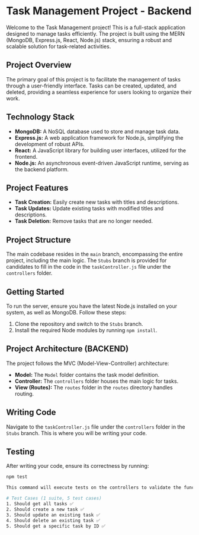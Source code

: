 # Task Management Project - Backend

Welcome to the Task Management project! This is a full-stack application designed to manage tasks efficiently. The project is built using the MERN (MongoDB, Express.js, React, Node.js) stack, ensuring a robust and scalable solution for task-related activities.

## Project Overview

The primary goal of this project is to facilitate the management of tasks through a user-friendly interface. Tasks can be created, updated, and deleted, providing a seamless experience for users looking to organize their work.

## Technology Stack

- **MongoDB:** A NoSQL database used to store and manage task data.
- **Express.js:** A web application framework for Node.js, simplifying the development of robust APIs.
- **React:** A JavaScript library for building user interfaces, utilized for the frontend.
- **Node.js:** An asynchronous event-driven JavaScript runtime, serving as the backend platform.

## Project Features

- **Task Creation:** Easily create new tasks with titles and descriptions.
- **Task Updates:** Update existing tasks with modified titles and descriptions.
- **Task Deletion:** Remove tasks that are no longer needed.

## Project Structure

The main codebase resides in the `main` branch, encompassing the entire project, including the main logic. The `Stubs` branch is provided for candidates to fill in the code in the `taskController.js` file under the `controllers` folder.

## Getting Started

To run the server, ensure you have the latest Node.js installed on your system, as well as MongoDB. Follow these steps:

1. Clone the repository and switch to the `Stubs` branch.
2. Install the required Node modules by running `npm install`.

## Project Architecture (BACKEND)

The project follows the MVC (Model-View-Controller) architecture:

- **Model:** The `Model` folder contains the task model definition.
- **Controller:** The `controllers` folder houses the main logic for tasks.
- **View (Routes):** The `routes` folder in the `routes` directory handles routing.

## Writing Code

Navigate to the `taskController.js` file under the `controllers` folder in the `Stubs` branch. This is where you will be writing your code.

## Testing

After writing your code, ensure its correctness by running:

```bash
npm test

This command will execute tests on the controllers to validate the functionality of your code.

# Test Cases (1 suite, 5 test cases)
1. Should get all tasks ✅
2. Should create a new task ✅
3. Should update an existing task ✅
4. Should delete an existing task ✅
5. Should get a specific task by ID ✅